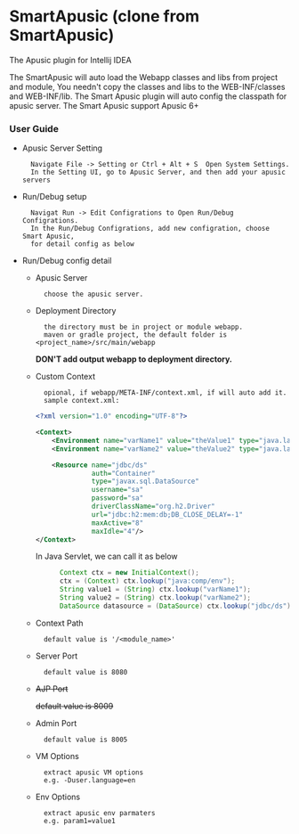 # SmartApusic (clone from SmartApusic)
<!-- Plugin description -->
The Apusic plugin for Intellij IDEA

The SmartApusic will auto load the Webapp classes and libs from project and module, You needn't copy the classes and libs to the WEB-INF/classes and WEB-INF/lib.
The Smart Apusic plugin will auto config the classpath for apusic server.
The Smart Apusic support Apusic 6+
<!-- Plugin description end -->


### User Guide
* Apusic Server Setting

        Navigate File -> Setting or Ctrl + Alt + S  Open System Settings.
        In the Setting UI, go to Apusic Server, and then add your apusic servers
 
* Run/Debug setup
        
        Navigat Run -> Edit Configrations to Open Run/Debug Configrations. 
        In the Run/Debug Configrations, add new configration, choose Smart Apusic, 
        for detail config as below
        
  
* Run/Debug config detail
    * Apusic Server
        
            choose the apusic server.
        
    * Deployment Directory
    
            the directory must be in project or module webapp. 
            maven or gradle project, the default folder is <project_name>/src/main/webapp
   
      **DON'T add output webapp to deployment directory.**
            
    * Custom Context
        
            opional, if webapp/META-INF/context.xml, if will auto add it.
            sample context.xml:    
        ```xml
        <?xml version="1.0" encoding="UTF-8"?>
        
        <Context>
            <Environment name="varName1" value="theValue1" type="java.lang.String" override="false"/>
            <Environment name="varName2" value="theValue2" type="java.lang.String" override="false"/>
        
            <Resource name="jdbc/ds"
                      auth="Container"
                      type="javax.sql.DataSource"
                      username="sa"
                      password="sa"
                      driverClassName="org.h2.Driver"
                      url="jdbc:h2:mem:db;DB_CLOSE_DELAY=-1"
                      maxActive="8"
                      maxIdle="4"/>
        </Context>
      ```
      In Java Servlet, we can call it as below     
       ```java      
             Context ctx = new InitialContext();
             ctx = (Context) ctx.lookup("java:comp/env");
             String value1 = (String) ctx.lookup("varName1");
             String value2 = (String) ctx.lookup("varName2");
             DataSource datasource = (DataSource) ctx.lookup("jdbc/ds");
         ```      
        
    * Context Path
    
            default value is '/<module_name>'
            
    * Server Port
            
            default value is 8080
            
    * ~~AJP Port~~
    
         ~~default value is 8009~~
    
    * Admin Port
    
            default value is 8005
            
    * VM Options
    
            extract apusic VM options
            e.g. -Duser.language=en
    
    * Env Options
        
            extract apusic env parmaters
            e.g. param1=value1

